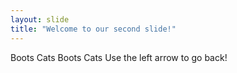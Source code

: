 ```yaml
---
layout: slide
title: "Welcome to our second slide!"
---
```

Boots Cats Boots Cats
Use the left arrow to go back!
